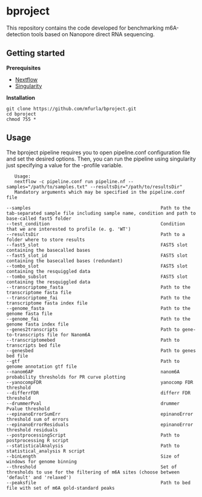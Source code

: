 # bproject

This repository contains the code developed for benchmarking m6A-detection tools based on Nanopore direct RNA sequencing.

## Getting started

**Prerequisites**

* [Nextflow](https://nf-co.re/usage/installation)
* [Singularity](https://sylabs.io/guides/3.0/user-guide/installation.html)                                                                                  
                                                                                   
**Installation**

```
git clone https://github.com/mfurla/bproject.git
cd bproject
chmod 755 *
```

## Usage

The bproject pipeline requires you to open pipeline.conf configuration file and set the desired options. Then, you can run the pipeline using singularity  just specifying a value for the -profile variable.
```
   Usage:
   nextflow -c pipeline.conf run pipeline.nf --samples="/path/to/samples.txt" --resultsDir="/path/to/resultsDir" 
   Mandatory arguments which may be specified in the pipeline.conf file

--samples                                                Path to the tab-separated sample file including sample name, condition and path to base-called fast5 folder
--test_condition                                         Condition that we are interested to profile (e. g. 'WT')
--resultsDir                                             Path to a folder where to store results
--fast5_slot                                             FAST5 slot containing the basecalled bases
--fast5_slot_id                                          FAST5 slot containing the basecalled bases (redundant)
--tombo_slot                                             FAST5 slot containing the resquiggled data
--tombo_subslot                                          FAST5 slot containing the resquiggled data
--transcriptome_fasta                                    Path to the transcriptome fasta file
--transcriptome_fai                                      Path to the transcriptome fasta index file
--genome_fasta                                           Path to the genome fasta file
--genome_fai                                             Path to the genome fasta index file
--genes2transcripts                                      Path to gene-to-transcripts file for Nanom6A
--transcriptomebed                                       Path to transcripts bed file
--genesbed                                               Path to genes bed file
--gtf                                                    Path to genome annotation gtf file
--nanom6AP                                               nanom6A probability thresholds for PR curve plotting
--yanocompFDR                                            yanocomp FDR threshold
--differrFDR                                             differr FDR threshold
--drummerPval                                            drummer Pvalue threshold
--epinanoErrorSumErr                                     epinanoError threshold sum of errors
--epinanoErrorResiduals                                  epinanoError threshold residuals
--postprocessingScript                                   Path to postprocessing R script
--statisticalAnalysis                                    Path to statistical_analysis R script
--binLength                                              Size of windows for genome binning
--threshold                                              Set of thresholds to use for the filtering of m6A sites (choose between 'default' and 'relaxed') 
--peaksfile                                              Path to bed file with set of m6A gold-standard peaks
```
